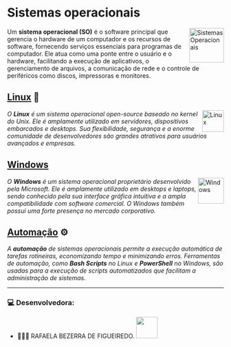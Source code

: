 # Sistemas operacionais

<img src="https://cdn-icons-png.flaticon.com/512/2172/2172875.png" alt="Sistemas Operacionais" width="80" align="right">

Um **sistema operacional (SO)** é o software principal que gerencia o hardware de um computador e os recursos de software, fornecendo serviços essenciais para programas de computador. Ele atua como uma ponte entre o usuário e o hardware, facilitando a execução de aplicativos, o gerenciamento de arquivos, a comunicação de rede e o controle de periféricos como discos, impressoras e monitores.

## [Linux][1]  🐧

<img src="https://upload.wikimedia.org/wikipedia/commons/3/35/Tux.svg" alt="Linux" width="50" align="right">

*O **Linux** é um sistema operacional open-source baseado no kernel do Unix. Ele é amplamente utilizado em servidores, dispositivos embarcados e desktops. Sua flexibilidade, segurança e a enorme comunidade de desenvolvedores são grandes atrativos para usuários avançados e empresas.*

## [Windows][2]

<img src="https://pngimg.com/d/windows_logos_PNG31.png" alt="Windows" width="60" align="right">

*O **Windows** é um sistema operacional proprietário desenvolvido pela Microsoft. Ele é amplamente utilizado em desktops e laptops, sendo conhecido pela sua interface gráfica intuitiva e a ampla compatibilidade com software comercial. O Windows também possui uma forte presença no mercado corporativo.*

## [Automação][3] ⚙️

*A **automação** de sistemas operacionais permite a execução automática de tarefas rotineiras, economizando tempo e minimizando erros. Ferramentas de automação, como **Bash Scripts** no Linux e **PowerShell** no Windows, são usadas para a execução de scripts automatizados que facilitam a administração de sistemas.*

---

### 💻 Desenvolvedora:

- 👩🏻‍💻 RAFAELA BEZERRA DE FIGUEIREDO. <a href="https://github.com/RafaelaBF"><img  src="https://img.shields.io/badge/github-%23100000.svg?&style=for-the-badge&logo=github&logoColor=white&link=mailto:https://github.com/RafaelaBF" width="50"></a>

[1]: Linux
[2]: Windows
[3]: Automacao

